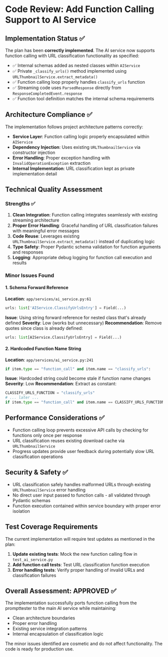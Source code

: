 # Code Review: Add Function Calling Support to AI Service

## Implementation Status ✅

The plan has been **correctly implemented**. The AI service now supports function calling with URL classification functionality as specified:

- ✅ Internal schemas added as nested classes within `AIService`
- ✅ Private `_classify_urls()` method implemented using `URLThumbnailService.extract_metadata()`
- ✅ Function calling loop properly handles `classify_urls` function
- ✅ Streaming code uses `ParsedResponse` directly from `ResponseCompletedEvent.response`
- ✅ Function tool definition matches the internal schema requirements

## Architecture Compliance ✅

The implementation follows project architecture patterns correctly:

- **Service Layer**: Function calling logic properly encapsulated within `AIService`
- **Dependency Injection**: Uses existing `URLThumbnailService` via constructor injection
- **Error Handling**: Proper exception handling with `InvalidOperationException` extraction
- **Internal Implementation**: URL classification kept as private implementation detail

## Technical Quality Assessment

### Strengths ✅

1. **Clean Integration**: Function calling integrates seamlessly with existing streaming architecture
2. **Proper Error Handling**: Graceful handling of URL classification failures with meaningful error messages
3. **Code Reuse**: Leverages existing `URLThumbnailService.extract_metadata()` instead of duplicating logic  
4. **Type Safety**: Proper Pydantic schema validation for function arguments and responses
5. **Logging**: Appropriate debug logging for function call execution and results

### Minor Issues Found

#### 1. Schema Forward Reference
**Location**: `app/services/ai_service.py:61`
```python
urls: list['AIService.ClassifyUrlsEntry'] = Field(...)
```
**Issue**: Using string forward reference for nested class that's already defined
**Severity**: Low (works but unnecessary)
**Recommendation**: Remove quotes since class is already defined:
```python
urls: list[AIService.ClassifyUrlsEntry] = Field(...)
```

#### 2. Hardcoded Function Name String
**Location**: `app/services/ai_service.py:241`
```python
if item.type == "function_call" and item.name == "classify_urls":
```
**Issue**: Hardcoded string could become stale if function name changes
**Severity**: Low
**Recommendation**: Extract as constant:
```python
CLASSIFY_URLS_FUNCTION = "classify_urls"
# ... later ...
if item.type == "function_call" and item.name == CLASSIFY_URLS_FUNCTION:
```

## Performance Considerations ✅

- Function calling loop prevents excessive API calls by checking for functions only once per response
- URL classification reuses existing download cache via `URLThumbnailService`
- Progress updates provide user feedback during potentially slow URL classification operations

## Security & Safety ✅

- URL classification safely handles malformed URLs through existing `URLThumbnailService` error handling
- No direct user input passed to function calls - all validated through Pydantic schemas
- Function execution contained within service boundary with proper error isolation

## Test Coverage Requirements

The current implementation will require test updates as mentioned in the plan:

1. **Update existing tests**: Mock the new function calling flow in `test_ai_service.py`
2. **Add function call tests**: Test URL classification function execution
3. **Error handling tests**: Verify proper handling of invalid URLs and classification failures

## Overall Assessment: **APPROVED** ✅

The implementation successfully ports function calling from the prompttester to the main AI service while maintaining:
- Clean architecture boundaries
- Proper error handling
- Existing service integration patterns  
- Internal encapsulation of classification logic

The minor issues identified are cosmetic and do not affect functionality. The code is ready for production use.